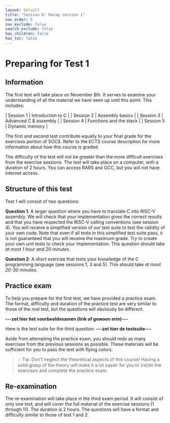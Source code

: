 ```yaml
---
layout: default
title: "Session 6: Recap session 1"
nav_order: 6
nav_exclude: false
search_exclude: false
has_children: false
has_toc: false
---
```


# Preparing for Test 1
## Information
The first test will take place on November 8th. It serves to examine your understanding of all the material we have seen up until this point. This includes:

| Session 1  | Introduction to C  |
| Session 2 | Assembly basics |
| Session 3 | Advanced C & assembly |
| Session 4 | Functions and the stack |
| Session 5 | Dynamic memory |

The first and second test contribute equally to your final grade for the exercises portion of SOCS. Refer to the ECTS course description for more information about how this course is graded.

The difficulty of the test will not be greater than the more difficult exercises from the exercise sessions. The test will take place on a computer, with a duration of 2 hours. You can access RARS and GCC, but you will not have internet access.

## Structure of this test
Test 1 will consist of two questions:

**Question 1**: A larger question where you have to translate C into RISC-V assembly. We will check that your implementation gives the correct results and that you have respected the RISC-V calling conventions (see session 4). You will receive a simplified version of our test suite to test the validity of your own code. Note that even if all tests in this simplified test suite pass, it is not guaranteed that you will receive the maximum grade. Try to create your own unit tests to check your implementation. This question should take *at most 1 hour and 20 minutes*.

**Question 2**: A short exercise that tests your knowledge of the C programming language (see sessions 1, 3 and 5). This should take *at most 20-30 minutes*.
## Practice exam
To help you prepare for the first test, we have provided a practice exam. The format, difficulty and duration of the practice test are very similar to those of the real test, but the questions will obviously be different. 

**---zet hier het voorbeeldexamen (link of gewoon erin)---**

Here is the test suite for the third question: **---zet hier de testsuite---**

Aside from attempting the practice exam, you should redo as many exercises from the previous sessions as possible. These materials will be sufficient for you to pass the test with flying colors.

> :bulb: Tip: Don't neglect the theoretical aspects of this course! 
> Having a solid grasp of the theory will make it a lot easier for you to
> (re)do the exercises and complete the practice exam.

## Re-examination
The re-examination will take place in the third exam period. It will consist of only one test, and will cover the full material of the exercise sessions (1 through 11). The duration is 2 hours. The questions will have a format and difficulty similar to those of test 1 and 2.